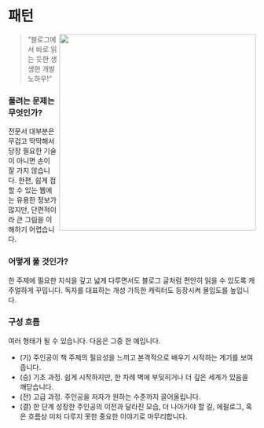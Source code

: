 # <Blog2Book> 패턴

<img src="https://github.com/WegraLee/Writing-IT-Books/blob/master/Blog2Book/smalltalk.png?raw=true" width="400" align="right"></img>

> “블로그에서 바로 읽는 듯한 생생한 개발 노하우!”

### 풀려는 문제는 무엇인가?

전문서 대부분은 무겁고 딱딱해서 당장 필요한 기술이 아니면 손이 잘 가지 않습니다. 한편, 쉽게 접할 수 있는 웹에는 유용한 정보가 많지만, 단편적이라 큰 그림을 이해하기 어렵습니다.

### 어떻게 풀 것인가?

한 주제에 필요한 지식을 깊고 넓게 다루면서도 블로그 글처럼 편안히 읽을 수 있도록 캐주얼하게 꾸밉니다. 독자를 대표하는 개성 가득한 캐릭터도 등장시켜 몰입도를 높입니다.

### 구성 흐름

여러 형태가 될 수 있습니다. 다음은 그중 한 예입니다.

- (기) 주인공이 책 주제의 필요성을 느끼고 본격적으로 배우기 시작하는 계기를 보여줍니다.
- (승) 기초 과정. 쉽게 시작하지만, 한 차례 벽에 부딪히거나 더 깊은 세계가 있음을 깨닫습니다.
- (전) 고급 과정. 주인공을 저자가 원하는 수준까지 끌어올립니다.
- (결) 한 단계 성장한 주인공의 이전과 달라진 모습, 더 나아가야 할 길, 에필로그, 혹은 흐름상 미처 다루지 못한 중요한 이야기로 마무리합니다.
